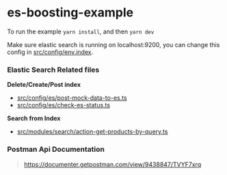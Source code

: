 # es-boosting-example

To run the example
`yarn install`, and then `yarn dev`

Make sure elastic search is running on localhost:9200, you can change this config in [src/config/env.index](https://github.com/umimehar/es-boosting-example/blob/master/src/config/env/index.ts ).

### Elastic Search Related files

**Delete/Create/Post index**
 - [src/config/es/post-mock-data-to-es.ts](https://github.com/umimehar/es-boosting-example/blob/master/src/config/es/post-mock-data-to-es.ts "post-mock-data-to-es.ts")
 -  [src/config/es/check-es-status.ts](https://github.com/umimehar/es-boosting-example/blob/master/src/config/es/check-es-status.ts "check-es-status.ts")
 
 **Search from Index**
 
 - [src/modules/search/action-get-products-by-query.ts](https://github.com/umimehar/es-boosting-example/blob/master/src/modules/search/action-get-products-by-query.ts "action-get-products-by-query.ts")
 


### Postman Api Documentation
> https://documenter.getpostman.com/view/9438847/TVYF7xrq
